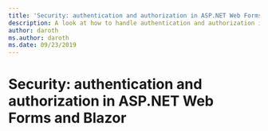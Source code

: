 ```yaml
---
title: 'Security: authentication and authorization in ASP.NET Web Forms and Blazor'
description: A look at how to handle authentication and authorization in ASP.NET Web Forms and Blazor
author: daroth
ms.author: daroth
ms.date: 09/23/2019
---
```


# Security: authentication and authorization in ASP.NET Web Forms and Blazor